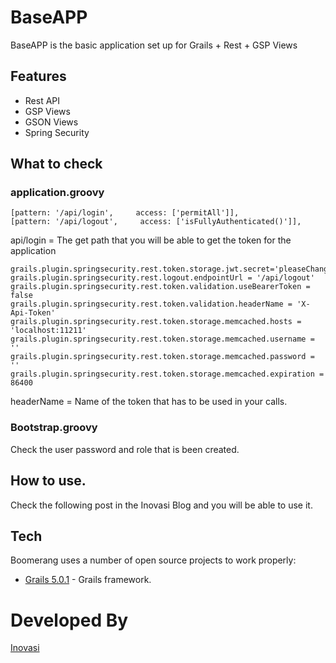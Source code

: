 # BaseAPP

BaseAPP is the  basic application set up for Grails + Rest + GSP Views

## Features

- Rest API
- GSP Views
- GSON Views
- Spring Security

## What to check

### application.groovy

```
[pattern: '/api/login',     access: ['permitAll']],
[pattern: '/api/logout',     access: ['isFullyAuthenticated()']],
```
api/login = The get path that you will be able to get the token for the application

```
grails.plugin.springsecurity.rest.token.storage.jwt.secret='pleaseChangeThisSecretForANewOne'
grails.plugin.springsecurity.rest.logout.endpointUrl = '/api/logout'
grails.plugin.springsecurity.rest.token.validation.useBearerToken = false
grails.plugin.springsecurity.rest.token.validation.headerName = 'X-Api-Token'
grails.plugin.springsecurity.rest.token.storage.memcached.hosts = 'localhost:11211'
grails.plugin.springsecurity.rest.token.storage.memcached.username = ''
grails.plugin.springsecurity.rest.token.storage.memcached.password = ''
grails.plugin.springsecurity.rest.token.storage.memcached.expiration = 86400
```
headerName = Name of the token that has to be used in your calls.



### Bootstrap.groovy

Check the user password and role that is been created.


## How to use.

Check the following post in the Inovasi Blog and you will be able to use it.




## Tech

Boomerang uses a number of open source projects to work properly:

- [Grails 5.0.1](https://grails.org/) - Grails framework.



# Developed By

[Inovasi](https://www,inovasi.in)
